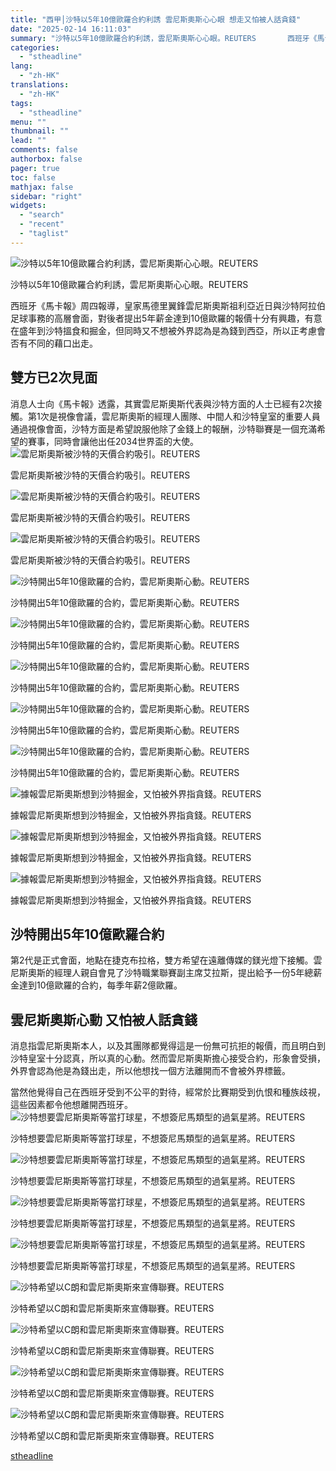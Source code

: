 ```yaml
---
title: "西甲│沙特以5年10億歐羅合約利誘 雲尼斯奧斯心心眼 想走又怕被人話貪錢"
date: "2025-02-14 16:11:03"
summary: "沙特以5年10億歐羅合約利誘，雲尼斯奧斯心心眼。REUTERS       西班牙《馬卡報》..."
categories:
  - "stheadline"
lang:
  - "zh-HK"
translations:
  - "zh-HK"
tags:
  - "stheadline"
menu: ""
thumbnail: ""
lead: ""
comments: false
authorbox: false
pager: true
toc: false
mathjax: false
sidebar: "right"
widgets:
  - "search"
  - "recent"
  - "taglist"
---
```


![沙特以5年10億歐羅合約利誘，雲尼斯奧斯心心眼。REUTERS](https://image.stheadline.com/f/680p0/0x0/100/none/14ac95d1d758b984deb096ede150dd4e/stheadline/inewsmedia/20250214/_2025021415041953093.jpg)

沙特以5年10億歐羅合約利誘，雲尼斯奧斯心心眼。REUTERS




西班牙《馬卡報》周四報導，皇家馬德里翼鋒雲尼斯奧斯祖利亞近日與沙特阿拉伯足球事務的高層會面，對後者提出5年薪金達到10億歐羅的報價十分有興趣，有意在盛年到沙特搵食和掘金，但同時又不想被外界認為是為錢到西亞，所以正考慮會否有不同的藉口出走。

雙方已2次見面
-------

消息人士向《馬卡報》透露，其實雲尼斯奧斯代表與沙特方面的人士已經有2次接觸。第1次是視像會議，雲尼斯奧斯的經理人團隊、中間人和沙特皇室的重要人員通過視像會面，沙特方面是希望說服他除了金錢上的報酬，沙特聯賽是一個充滿希望的賽事，同時會讓他出任2034世界盃的大使。
 ![雲尼斯奧斯被沙特的天價合約吸引。REUTERS](https://image.hkhl.hk/f/1024p0/0x0/100/none/5d35a276f7d63f00664a88d492bc0ece/2025-02/1_30.JPG)


雲尼斯奧斯被沙特的天價合約吸引。REUTERS



 ![雲尼斯奧斯被沙特的天價合約吸引。REUTERS](https://image.hkhl.hk/f/1024p0/0x0/100/none/715da2c37384d4a7f187a5192dafd662/2025-02/2_0_12.JPG)


雲尼斯奧斯被沙特的天價合約吸引。REUTERS



 ![雲尼斯奧斯被沙特的天價合約吸引。REUTERS](https://image.hkhl.hk/f/1024p0/0x0/100/none/3d6f411867d638ae9c70a2319e8db97f/2025-02/3_27.JPG)


雲尼斯奧斯被沙特的天價合約吸引。REUTERS



 ![沙特開出5年10億歐羅的合約，雲尼斯奧斯心動。REUTERS](https://image.hkhl.hk/f/1024p0/0x0/100/none/675ab5e3fb63a6845b2a4372433b48ec/2025-02/4_28.JPG)


沙特開出5年10億歐羅的合約，雲尼斯奧斯心動。REUTERS



 ![沙特開出5年10億歐羅的合約，雲尼斯奧斯心動。REUTERS](https://image.hkhl.hk/f/1024p0/0x0/100/none/29fc86934c87ddde3a76704c01932d3c/2025-02/5_28.JPG)


沙特開出5年10億歐羅的合約，雲尼斯奧斯心動。REUTERS



 ![沙特開出5年10億歐羅的合約，雲尼斯奧斯心動。REUTERS](https://image.hkhl.hk/f/1024p0/0x0/100/none/77a983128dc307e2538c86015be2fe47/2025-02/6_28.JPG)


沙特開出5年10億歐羅的合約，雲尼斯奧斯心動。REUTERS



 ![沙特開出5年10億歐羅的合約，雲尼斯奧斯心動。REUTERS](https://image.hkhl.hk/f/1024p0/0x0/100/none/8cb18b78ca41bde2c56d6b5e8b2c0895/2025-02/7_26.JPG)


沙特開出5年10億歐羅的合約，雲尼斯奧斯心動。REUTERS



 ![沙特開出5年10億歐羅的合約，雲尼斯奧斯心動。REUTERS](https://image.hkhl.hk/f/1024p0/0x0/100/none/0b6ff7932c5cc1a78e9202bb566765b3/2025-02/8_23.JPG)


沙特開出5年10億歐羅的合約，雲尼斯奧斯心動。REUTERS



 ![據報雲尼斯奧斯想到沙特掘金，又怕被外界指貪錢。REUTERS](https://image.hkhl.hk/f/1024p0/0x0/100/none/0e4e0096129a7760959798659a40306f/2025-02/9_24.JPG)


據報雲尼斯奧斯想到沙特掘金，又怕被外界指貪錢。REUTERS



 ![據報雲尼斯奧斯想到沙特掘金，又怕被外界指貪錢。REUTERS](https://image.hkhl.hk/f/1024p0/0x0/100/none/0dd3f0bcf3350abc93ab6c3ca6af7568/2025-02/10_28.JPG)


據報雲尼斯奧斯想到沙特掘金，又怕被外界指貪錢。REUTERS



 ![據報雲尼斯奧斯想到沙特掘金，又怕被外界指貪錢。REUTERS](https://image.hkhl.hk/f/1024p0/0x0/100/none/3fbcd379b18c85da5688e2c62efda452/2025-02/11_28.JPG)


據報雲尼斯奧斯想到沙特掘金，又怕被外界指貪錢。REUTERS




沙特開出5年10億歐羅合約
-------------

第2代是正式會面，地點在捷克布拉格，雙方希望在遠離傳媒的鎂光燈下接觸。雲尼斯奧斯的經理人親自會見了沙特職業聯賽副主席艾拉斯，提出給予一份5年總薪金達到10億歐羅的合約，每季年薪2億歐羅。

雲尼斯奧斯心動 又怕被人話貪錢
---------------

消息指雲尼斯奧斯本人，以及其團隊都覺得這是一份無可抗拒的報價，而且明白到沙特皇室十分認真，所以真的心動。然而雲尼斯奧斯擔心接受合約，形象會受損，外界會認為他是為錢出走，所以他想找一個方法離開而不會被外界標籤。

當然他覺得自己在西班牙受到不公平的對待，經常於比賽期受到仇恨和種族歧視，這些因素都令他想離開西班牙。
 ![沙特想要雲尼斯奧斯等當打球星，不想簽尼馬類型的過氣星將。REUTERS](https://image.hkhl.hk/f/1024p0/0x0/100/none/1dd26ffc701a41bdb2c17e09ece7615a/2025-02/12_29.JPG)


沙特想要雲尼斯奧斯等當打球星，不想簽尼馬類型的過氣星將。REUTERS



 ![沙特想要雲尼斯奧斯等當打球星，不想簽尼馬類型的過氣星將。REUTERS](https://image.hkhl.hk/f/1024p0/0x0/100/none/bcc485d4d170f963179702561d397c42/2025-02/13_26.JPG)


沙特想要雲尼斯奧斯等當打球星，不想簽尼馬類型的過氣星將。REUTERS



 ![沙特想要雲尼斯奧斯等當打球星，不想簽尼馬類型的過氣星將。REUTERS](https://image.hkhl.hk/f/1024p0/0x0/100/none/e8990cc8e5b3c4b503c303429de2f694/2025-02/14_25.JPG)


沙特想要雲尼斯奧斯等當打球星，不想簽尼馬類型的過氣星將。REUTERS



 ![沙特想要雲尼斯奧斯等當打球星，不想簽尼馬類型的過氣星將。REUTERS](https://image.hkhl.hk/f/1024p0/0x0/100/none/402147840e40524ffa08e0b5c4058061/2025-02/15_24.JPG)


沙特想要雲尼斯奧斯等當打球星，不想簽尼馬類型的過氣星將。REUTERS



 ![沙特希望以C朗和雲尼斯奧斯來宣傳聯賽。REUTERS](https://image.hkhl.hk/f/1024p0/0x0/100/none/9bb79e5f9236abd1a6945ab4cd1be85c/2025-02/13_22.JPG)


沙特希望以C朗和雲尼斯奧斯來宣傳聯賽。REUTERS



 ![沙特希望以C朗和雲尼斯奧斯來宣傳聯賽。REUTERS](https://image.hkhl.hk/f/1024p0/0x0/100/none/ac7ac3b2334ce6f9ae798b2e0f1c1f45/2025-02/12_25.JPG)


沙特希望以C朗和雲尼斯奧斯來宣傳聯賽。REUTERS



 ![沙特希望以C朗和雲尼斯奧斯來宣傳聯賽。REUTERS](https://image.hkhl.hk/f/1024p0/0x0/100/none/1d7f22eab3d4c3fe1356149da7774195/2025-02/11_24.JPG)


沙特希望以C朗和雲尼斯奧斯來宣傳聯賽。REUTERS



 ![沙特希望以C朗和雲尼斯奧斯來宣傳聯賽。REUTERS](https://image.hkhl.hk/f/1024p0/0x0/100/none/c0fd433da205d1f0144d3dd63467c755/2025-02/8_19.JPG)


沙特希望以C朗和雲尼斯奧斯來宣傳聯賽。REUTERS

[stheadline](https://std.stheadline.com/realtime/article/2052768/即時-體育-西甲│沙特以5年10億歐羅合約利誘-雲尼斯奧斯心心眼-想走又怕被人話貪錢)
